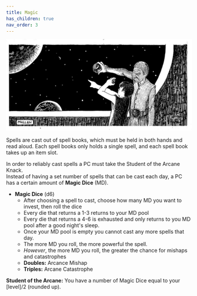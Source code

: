 ```yaml
---
title: Magic
has_children: true
nav_order: 3
---
```


![](/img/Apprentice.jpg)






Spells are cast out of spell books, which must be held in both hands and read aloud. Each spell books only holds a single spell, and each spell book takes up an item slot.

In order to reliably cast spells a PC must take the Student of the Arcane Knack. 
<br>
Instead of having a set number of spells that can be cast each day, a PC has a certain amount of **Magic Dice** (MD).

- **Magic Dice** (d6)
  - After choosing a spell to cast, choose how many MD you want to invest, then roll the dice
  - Every die that returns a 1-3 returns to your MD pool
  - Every die that returns a 4-6 is exhausted and only returns to you MD pool after a good night's sleep.
  - Once your MD pool is empty you cannot cast any more spells that day.
  - The more MD you roll, the more powerful the spell.
  - *However*, the more MD you roll, the greater the chance for mishaps and catastrophes
  - **Doubles:** Arcance Mishap
  - **Triples:** Arcane Catastrophe

**Student of the Arcane:** You have a number of Magic Dice equal to your [level]/2 (rounded up). 



